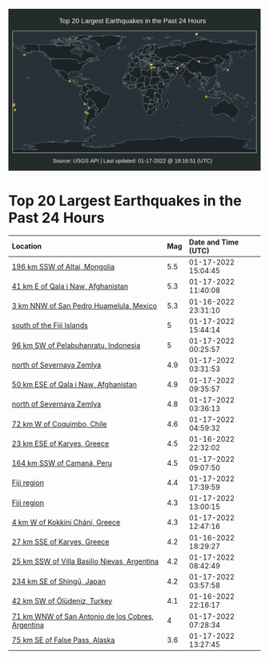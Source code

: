 ![Map](./map.png)

# Top 20 Largest Earthquakes in the Past 24 Hours

| Location | Mag | Date and Time (UTC) |
|:---|:---|:---|
| [196 km SSW of Altai, Mongolia](https://earthquake.usgs.gov/earthquakes/eventpage/us7000gcmh) | 5.5 | 01-17-2022 15:04:45 |
| [41 km E of Qala i Naw, Afghanistan](https://earthquake.usgs.gov/earthquakes/eventpage/us7000gclu) | 5.3 | 01-17-2022 11:40:08 |
| [3 km NNW of San Pedro Huamelula, Mexico](https://earthquake.usgs.gov/earthquakes/eventpage/us7000gcj6) | 5.3 | 01-16-2022 23:31:10 |
| [south of the Fiji Islands](https://earthquake.usgs.gov/earthquakes/eventpage/us7000gcmk) | 5 | 01-17-2022 15:44:14 |
| [96 km SW of Pelabuhanratu, Indonesia](https://earthquake.usgs.gov/earthquakes/eventpage/us7000gcjn) | 5 | 01-17-2022 00:25:57 |
| [north of Severnaya Zemlya](https://earthquake.usgs.gov/earthquakes/eventpage/us7000gckg) | 4.9 | 01-17-2022 03:31:53 |
| [50 km ESE of Qala i Naw, Afghanistan](https://earthquake.usgs.gov/earthquakes/eventpage/us7000gcle) | 4.9 | 01-17-2022 09:35:57 |
| [north of Severnaya Zemlya](https://earthquake.usgs.gov/earthquakes/eventpage/us7000gcki) | 4.8 | 01-17-2022 03:36:13 |
| [72 km W of Coquimbo, Chile](https://earthquake.usgs.gov/earthquakes/eventpage/us7000gckp) | 4.6 | 01-17-2022 04:59:32 |
| [23 km ESE of Karyes, Greece](https://earthquake.usgs.gov/earthquakes/eventpage/us7000gcj0) | 4.5 | 01-16-2022 22:32:02 |
| [164 km SSW of Camaná, Peru](https://earthquake.usgs.gov/earthquakes/eventpage/us7000gcl9) | 4.5 | 01-17-2022 09:07:50 |
| [Fiji region](https://earthquake.usgs.gov/earthquakes/eventpage/us7000gcp6) | 4.4 | 01-17-2022 17:39:59 |
| [Fiji region](https://earthquake.usgs.gov/earthquakes/eventpage/us7000gcm0) | 4.3 | 01-17-2022 13:00:15 |
| [4 km W of Kokkíni Cháni, Greece](https://earthquake.usgs.gov/earthquakes/eventpage/us7000gclz) | 4.3 | 01-17-2022 12:47:16 |
| [27 km SSE of Karyes, Greece](https://earthquake.usgs.gov/earthquakes/eventpage/us7000gci5) | 4.2 | 01-16-2022 18:29:27 |
| [25 km SSW of Villa Basilio Nievas, Argentina](https://earthquake.usgs.gov/earthquakes/eventpage/us7000gcl7) | 4.2 | 01-17-2022 08:42:49 |
| [234 km SE of Shingū, Japan](https://earthquake.usgs.gov/earthquakes/eventpage/us7000gckj) | 4.2 | 01-17-2022 03:57:58 |
| [42 km SW of Ölüdeniz, Turkey](https://earthquake.usgs.gov/earthquakes/eventpage/us7000gciz) | 4.1 | 01-16-2022 22:16:17 |
| [71 km WNW of San Antonio de los Cobres, Argentina](https://earthquake.usgs.gov/earthquakes/eventpage/us7000gcl0) | 4 | 01-17-2022 07:28:34 |
| [75 km SE of False Pass, Alaska](https://earthquake.usgs.gov/earthquakes/eventpage/us7000gcm1) | 3.6 | 01-17-2022 13:27:45 |
